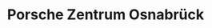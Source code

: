 ---
title: "Porsche Zentrum Osnabrück"
url: /osnabrueck/porsche-zentrum-osnabrueck/
shop: Autohaus
---